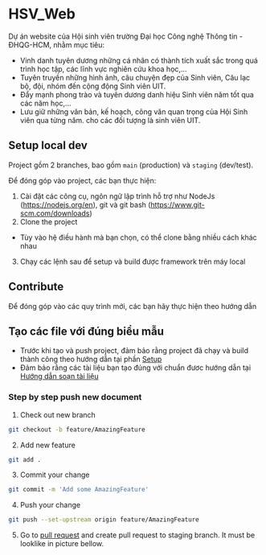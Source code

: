 # HSV_Web
Dự án website của Hội sinh viên trường Đại học Công nghệ Thông tin - ĐHQG-HCM, nhằm mục tiêu: 
- Vinh danh tuyên dương những cá nhân có thành tích xuất sắc trong quá trình học tập, các lĩnh vực nghiên cứu khoa học,...
- Tuyên truyền những hình ảnh, câu chuyện đẹp của Sinh viên, Câu lạc bộ, đội, nhóm đến cộng động Sinh viên UIT.
- Đẩy mạnh phong trào và tuyên dương danh hiệu Sinh viên năm tốt qua các năm học,...
- Lưu giữ những văn bản, kế hoạch, công văn quan trọng của Hội Sinh viên qua từng năm.
cho các đối tượng là sinh viên UIT.
## Setup local dev
Project gồm 2 branches, bao gồm `main` (production) và `staging` (dev/test).

Để đóng góp vào project, các bạn thực hiện:
1. Cài đặt các công cụ, ngôn ngữ lập trình hỗ trợ như NodeJs (https://nodejs.org/en), git và git bash (https://www.git-scm.com/downloads)
2. Clone the project
- Tùy vào hệ điều hành mà bạn chọn, có thể clone bằng nhiều cách khác nhau
3. Chạy các lệnh sau để setup và build được framework trên máy local

## Contribute 
Để đóng góp vào các quy trình mới, các bạn hãy thực hiện theo hướng dẫn 
## Tạo các file với đúng biểu mẫu
- Trước khi tạo và push project, đảm bảo rằng project đã chạy và build thành công theo hướng dẫn tại phần [Setup](README.md#setup-local-dev)
- Đảm bảo rằng các tài liệu bạn tạo đúng với chuẩn đươc hướng dẫn tại [Hướng dẫn soạn tài liệu](source/huong-dan.md)
### Step by step push new document
1. Check out new branch
```bash
git checkout -b feature/AmazingFeature 
```
2. Add new feature 
```bash
git add . 
```
3. Commit your change
```bash
git commit -m 'Add some AmazingFeature'
```
4. Push your change
```bash
git push --set-upstream origin feature/AmazingFeature
```
5. Go to [pull request](https://github.com/uit-cbsv1/cbsv1/pulls) and create pull request to staging branch. It must be looklike in picture bellow.
